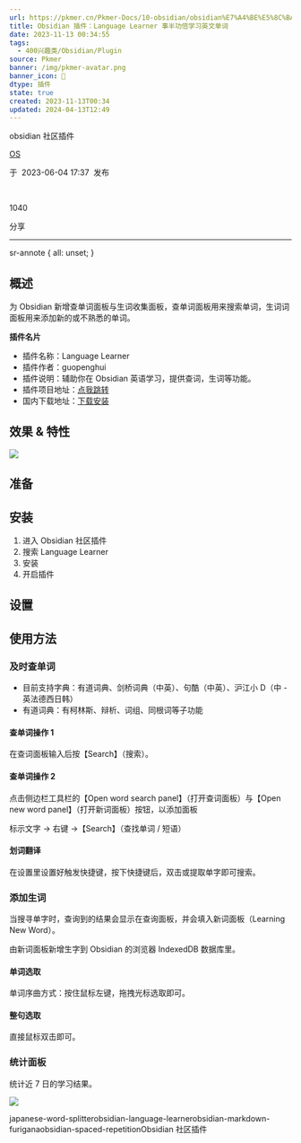 ```yaml
---
url: https://pkmer.cn/Pkmer-Docs/10-obsidian/obsidian%E7%A4%BE%E5%8C%BA%E6%8F%92%E4%BB%B6/obsidian-language-learner/
title: Obsidian 插件：Language Learner 事半功倍学习英文单词
date: 2023-11-13 00:34:55
tags:
  - 400兴趣类/Obsidian/Plugin
source: Pkmer
banner: /img/pkmer-avatar.png
banner_icon: 🔖
dtype: 插件
state: true
created: 2023-11-13T00:34
updated: 2024-04-13T12:49
---
```

<div class="menu-toggle"> <SidebarToggle client:idle ></SidebarToggle> </div>

obsidian 社区插件

[OS](https://pkmer.cn/authors/os)

于  2023-06-04 17:37  发布

 

1040

分享

* * *

sr-annote { all: unset; }

## 概述

为 Obsidian 新增查单词面板与生词收集面板，查单词面板用来搜索单词，生词词面板用来添加新的或不熟悉的单词。

**插件名片**

*   插件名称：Language Learner
*   插件作者：guopenghui
*   插件说明：辅助你在 Obsidian 英语学习，提供查词，生词等功能。
*   插件项目地址：[点我跳转](https://github.com/guopenghui/obsidian-language-learner)
*   国内下载地址：[下载安装](https://pkmer.cn/products/plugin/pluginMarket/?obsidian-language-learner)

## 效果 & 特性

![](https://cdn.pkmer.cn/images/b50801650322a416bb4ef9b9acfc5681_MD5.png!pkmer)

## 准备

## 安装

1.  进入 Obsidian 社区插件
2.  搜索 Language Learner
3.  安装
4.  开启插件

## 设置

## 使用方法

### 及时查单词

*   目前支持字典：有道词典、剑桥词典（中英）、句酷（中英）、沪江小 D（中 - 英法德西日韩）
*   有道词典：有柯林斯、辩析、词组、同根词等子功能

#### 查单词操作 1

在查词面板输入后按【Search】（搜索）。

#### 查单词操作 2

点击侧边栏工具栏的【Open word search panel】（打开查词面板）与【Open new word panel】（打开新词面板）按钮，以添加面板

标示文字 → 右键 →【Search】（查找单词 / 短语）

#### 划词翻译

在设置里设置好触发快捷键，按下快捷键后，双击或提取单字即可搜索。

### 添加生词

当搜寻单字时，查询到的结果会显示在查询面板，并会填入新词面板（Learning New Word）。

由新词面板新增生字到 Obsidian 的浏览器 IndexedDB 数据库里。

#### 单词选取

单词序曲方式：按住鼠标左键，拖拽光标选取即可。

#### 整句选取

直接鼠标双击即可。

### 统计面板

统计近 7 日的学习结果。

![](https://cdn.pkmer.cn/images/abc76970241b39177e0cca101046d36d_MD5.png!pkmer)

japanese-word-splitterobsidian-language-learnerobsidian-markdown-furiganaobsidian-spaced-repetitionObsidian 社区插件